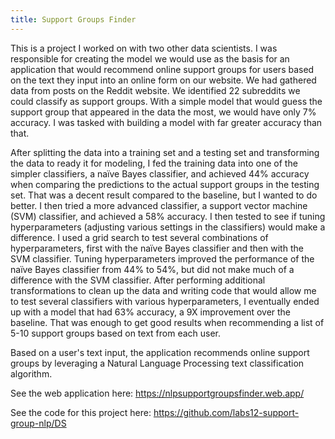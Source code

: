 ```yaml
---
title: Support Groups Finder
---
```


This is a project I worked on with two other data scientists. I was responsible for creating the model we would use as the basis for an application that would recommend online support groups for users based on the text they input into an online form on our website. We had gathered data from posts on the Reddit website. We identified 22 subreddits we could classify as support groups. With a simple model that would guess the support group that appeared in the data the most, we would have only 7% accuracy. I was tasked with building a model with far greater accuracy than that.

After splitting the data into a training set and a testing set and transforming the data to ready it for modeling, I fed the training data into one of the simpler classifiers, a naïve Bayes classifier, and achieved 44% accuracy when comparing the predictions to the actual support groups in the testing set. That was a decent result compared to the baseline, but I wanted to do better. I then tried a more advanced classifier, a support vector machine (SVM) classifier, and achieved a 58% accuracy. I then tested to see if tuning hyperparameters (adjusting various settings in the classifiers) would make a difference. I used a grid search to test several combinations of hyperparameters, first with the naïve Bayes classifier and then with the SVM classifier. Tuning hyperparameters improved the performance of the naïve Bayes classifier from 44% to 54%, but did not make much of a difference with the SVM classifier. After performing additional transformations to clean up the data and writing code that would allow me to test several classifiers with various hyperparameters, I eventually ended up with a model that had 63% accuracy, a 9X improvement over the baseline. That was enough to get good results when recommending a list of 5-10 support groups based on text from each user.


Based on a user's text input, the application recommends online support groups by leveraging a Natural Language Processing text classification algorithm.

See the web application here: <https://nlpsupportgroupsfinder.web.app/>

See the code for this project here: <https://github.com/labs12-support-group-nlp/DS>
